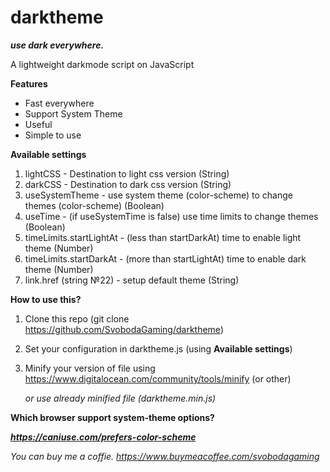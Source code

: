 # darktheme
***use dark everywhere.***

A lightweight darkmode script on JavaScript

**Features**

 - Fast everywhere
 - Support System Theme
 - Useful
 - Simple to use

**Available settings**

1. lightCSS - Destination to light css version (String)
2. darkCSS - Destination to dark css version (String)
3. useSystemTheme - use system theme (color-scheme) to change themes (color-scheme) (Boolean) 
4. useTime - (if useSystemTime is false) use time limits to change themes (Boolean)
5. timeLimits.startLightAt - (less than startDarkAt) time to enable light theme (Number)
6. timeLimits.startDarkAt - (more than startLightAt) time to enable dark theme (Number)
7. link.href (string №22) - setup default theme (String)

**How to use this?**

1. Clone this repo (git clone https://github.com/SvobodaGaming/darktheme)
2. Set your configuration in darktheme.js (using **Available settings**)
3. Minify your version of file using https://www.digitalocean.com/community/tools/minify (or other) 

   *or use already minified file (darktheme.min.js)*


**Which browser support system-theme options?**

***https://caniuse.com/prefers-color-scheme***

*You can buy me a coffie. https://www.buymeacoffee.com/svobodagaming*
